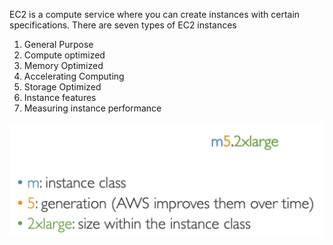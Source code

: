 EC2 is a compute service where you can create instances with certain specifications.
There are seven types of EC2 instances 
1. General Purpose
2. Compute optimized
3. Memory Optimized
4. Accelerating Computing
5. Storage Optimized
6. Instance features
7. Measuring instance performance

![naming](https://github.com/arjun1131/AWS-SAA-C-03-Notes/blob/main/AWS%20Images/EC2%20naming.png)

